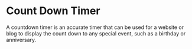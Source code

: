 # Count Down Timer

A countdown timer is an accurate timer that can be used for a website or blog to display the count down to any special event, such as a birthday or anniversary.
